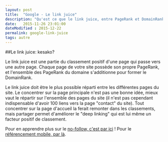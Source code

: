 ```yaml
---
layout: post
title:  "Google - Le link juice"
description: "Qu'est ce que le link juice, entre PageRank et DomainRank"
date:   2015-11-26 23:01:00
dateModified : 2015-12-22
permalink: google-link-juice
tags: autre
---
```


##Le link juice: kesako?

Le link juice est une partie du classement positif d'une page qui passe vers une autre page. Chaque page de votre site possède son propre PageRank, et l'ensemble des PageRank du domaine s'additionne pour former le DomainRank.

Le link juice doit être le plus possible réparti entre les différentes pages du site. Le concentrer sur la page principale n'est pas une bonne idée, mieux vaut le répartir sur l'ensemble des pages du site (il n'est pas cependant indispensable d'avoir 100 liens vers la page "contact" du site). Tout concentrer sur la page d'accueil la ferait remonter dans les classements, mais partager permet d'améliorer le "deep linking" qui est lui même un facteur positif de classement.



Pour en apprendre plus sur le [no-follow, c'est par ici](http://www.referencement-web.site/comparer-google-bing-interpretation-nofollow) ! Pour le [référencement mobile, par là](http://www.referencement-web.site/recherche-mobile-google).
